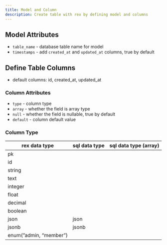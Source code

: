 ```yaml
---
title: Model and Column
description: Create table with rex by defining model and columns
---
```


## Model Attributes

- `table_name` - database table name for model
- `timestamps` - add `created_at` and `updated_at` columns, true by default

## Define Table Columns

- default columns: id, created_at, updated_at

### Column Attributes

- `type` - column type
- `array` - whether the field is array type
- `null` - whether the field is nullable, true by default
- `default` - column default value

### Column Type

| rex data type          | sql data type | sql data type (array) |
| ---------------------- | ------------- | --------------------- |
| pk                     |               |                       |
| id                     |               |                       |
| string                 |               |                       |
| text                   |               |                       |
| integer                |               |                       |
| float                  |               |                       |
| decimal                |               |                       |
| boolean                |               |                       |
| json                   | json          |                       |
| jsonb                  | jsonb         |                       |
| enum(”admin, “member”) |               |                       |
